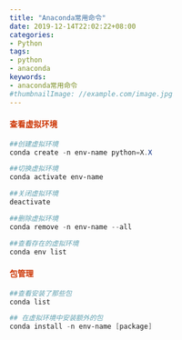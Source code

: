 ```yaml
---
title: "Anaconda常用命令"
date: 2019-12-14T22:02:22+08:00
categories:
- Python
tags:
- python
- anaconda
keywords:
- anaconda常用命令
#thumbnailImage: //example.com/image.jpg
---
```




#### <font color=#CC3300>查看虚拟环境</font>

```powershell
##创建虚拟环境
conda create -n env-name python=X.X

##切换虚拟环境
conda activate env-name

##关闭虚拟环境
deactivate

##删除虚拟环境
conda remove -n env-name --all

##查看存在的虚拟环境
conda env list
```

#### <font color=#CC3300>包管理</font>



```powershell
##查看安装了那些包
conda list

## 在虚拟环境中安装额外的包
conda install -n env-name [package]
```

